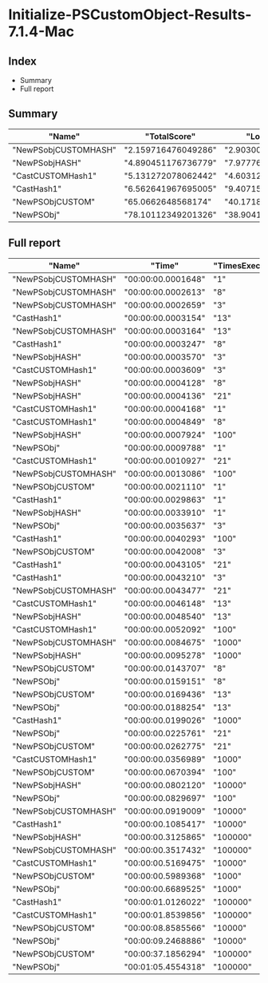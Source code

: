 # Initialize-PSCustomObject-Results-7.1.4-Mac
## Index
- Summary
- Full report
## Summary
|"Name"|"TotalScore"|"LowVolume"|"HighVolume"|
|---|---|---|---|
|"NewPSobjCUSTOMHASH"|"2.159716476049286"|"2.9030035544805712"|"1.2306076280101796"|
|"NewPSobjHASH"|"4.890451176736779"|"7.977768126393104"|"1.0313049896663715"|
|"CastCUSTOMHash1"|"5.131272078062442"|"4.603125658132302"|"5.791455102975118"|
|"CastHash1"|"6.562641967695005"|"9.407152148013036"|"3.0070042422974668"|
|"NewPSObjCUSTOM"|"65.0662648568174"|"40.17188428667389"|"96.18424056949678"|
|"NewPSObj"|"78.10112349201326"|"38.90417512045691"|"127.0973089564587"|
## Full report
|"Name"|"Time"|"TimesExec"|"PSVersion"|"OS"|"CLR"|"WorkSet"|"Max"|"Min"|"Total"|"Assert"|"Score"|
|---|---|---|---|---|---|---|---|---|---|---|---|
|"NewPSobjCUSTOMHASH"|"00:00:00.0001648"|"1"|"7.1.4"|"Mac"|"CoreCLR"|"0"|"00:00:00.0008668"|"00:00:00.0000388"|"00:00:00.0011539"|"True"|"1"|
|"NewPSobjCUSTOMHASH"|"00:00:00.0002613"|"8"|"7.1.4"|"Mac"|"CoreCLR"|"24576"|"00:00:00.0010343"|"00:00:00.0000839"|"00:00:00.0018288"|"True"|"1"|
|"NewPSobjCUSTOMHASH"|"00:00:00.0002659"|"3"|"7.1.4"|"Mac"|"CoreCLR"|"0"|"00:00:00.0011544"|"00:00:00.0001017"|"00:00:00.0018612"|"True"|"1"|
|"CastHash1"|"00:00:00.0003154"|"13"|"7.1.4"|"Mac"|"CoreCLR"|"0"|"00:00:00.0009336"|"00:00:00.0001854"|"00:00:00.0022076"|"True"|"1"|
|"NewPSobjCUSTOMHASH"|"00:00:00.0003164"|"13"|"7.1.4"|"Mac"|"CoreCLR"|"49152"|"00:00:00.0010518"|"00:00:00.0001808"|"00:00:00.0022146"|"True"|"1.003170577045022"|
|"CastHash1"|"00:00:00.0003247"|"8"|"7.1.4"|"Mac"|"CoreCLR"|"0"|"00:00:00.0011741"|"00:00:00.0001566"|"00:00:00.0022726"|"True"|"1.2426329889016456"|
|"NewPSobjHASH"|"00:00:00.0003570"|"3"|"7.1.4"|"Mac"|"CoreCLR"|"0"|"00:00:00.0018514"|"00:00:00.0000972"|"00:00:00.0024993"|"True"|"1.3426100037608124"|
|"CastCUSTOMHash1"|"00:00:00.0003609"|"3"|"7.1.4"|"Mac"|"CoreCLR"|"16384"|"00:00:00.0011233"|"00:00:00.0001914"|"00:00:00.0025262"|"True"|"1.3572771718691237"|
|"NewPSobjHASH"|"00:00:00.0004128"|"8"|"7.1.4"|"Mac"|"CoreCLR"|"24576"|"00:00:00.0019347"|"00:00:00.0001459"|"00:00:00.0028893"|"True"|"1.5797933409873708"|
|"NewPSobjHASH"|"00:00:00.0004136"|"21"|"7.1.4"|"Mac"|"CoreCLR"|"0"|"00:00:00.0014133"|"00:00:00.0001908"|"00:00:00.0028952"|"True"|"1"|
|"CastCUSTOMHash1"|"00:00:00.0004168"|"1"|"7.1.4"|"Mac"|"CoreCLR"|"0"|"00:00:00.0022962"|"00:00:00.0000904"|"00:00:00.0029174"|"True"|"2.529126213592233"|
|"CastCUSTOMHash1"|"00:00:00.0004849"|"8"|"7.1.4"|"Mac"|"CoreCLR"|"8192"|"00:00:00.0013283"|"00:00:00.0002728"|"00:00:00.0033940"|"True"|"1.855721393034826"|
|"NewPSobjHASH"|"00:00:00.0007924"|"100"|"7.1.4"|"Mac"|"CoreCLR"|"1425408"|"00:00:00.0018864"|"00:00:00.0002736"|"00:00:00.0055470"|"True"|"1"|
|"NewPSObj"|"00:00:00.0009788"|"1"|"7.1.4"|"Mac"|"CoreCLR"|"16384"|"00:00:00.0044955"|"00:00:00.0003122"|"00:00:00.0068513"|"True"|"5.939320388349515"|
|"CastCUSTOMHash1"|"00:00:00.0010927"|"21"|"7.1.4"|"Mac"|"CoreCLR"|"0"|"00:00:00.0026867"|"00:00:00.0003862"|"00:00:00.0076492"|"True"|"2.641924564796905"|
|"NewPSobjCUSTOMHASH"|"00:00:00.0013086"|"100"|"7.1.4"|"Mac"|"CoreCLR"|"28672"|"00:00:00.0069357"|"00:00:00.0002785"|"00:00:00.0091605"|"True"|"1.6514386673397274"|
|"NewPSObjCUSTOM"|"00:00:00.0021110"|"1"|"7.1.4"|"Mac"|"CoreCLR"|"0"|"00:00:00.0108939"|"00:00:00.0003619"|"00:00:00.0147772"|"True"|"12.809466019417476"|
|"CastHash1"|"00:00:00.0029863"|"1"|"7.1.4"|"Mac"|"CoreCLR"|"282624"|"00:00:00.0204890"|"00:00:00.0000586"|"00:00:00.0209038"|"True"|"18.120752427184467"|
|"NewPSobjHASH"|"00:00:00.0033910"|"1"|"7.1.4"|"Mac"|"CoreCLR"|"114688"|"00:00:00.0234393"|"00:00:00.0000386"|"00:00:00.0237367"|"True"|"20.57645631067961"|
|"NewPSObj"|"00:00:00.0035637"|"3"|"7.1.4"|"Mac"|"CoreCLR"|"0"|"00:00:00.0176562"|"00:00:00.0009417"|"00:00:00.0249460"|"True"|"13.402406919894696"|
|"CastHash1"|"00:00:00.0040293"|"100"|"7.1.4"|"Mac"|"CoreCLR"|"12288"|"00:00:00.0226786"|"00:00:00.0006977"|"00:00:00.0282053"|"True"|"5.084931852599697"|
|"NewPSObjCUSTOM"|"00:00:00.0042008"|"3"|"7.1.4"|"Mac"|"CoreCLR"|"24576"|"00:00:00.0228619"|"00:00:00.0009762"|"00:00:00.0294058"|"True"|"15.798420458819106"|
|"CastHash1"|"00:00:00.0043105"|"21"|"7.1.4"|"Mac"|"CoreCLR"|"8192"|"00:00:00.0288838"|"00:00:00.0001105"|"00:00:00.0301738"|"True"|"10.421905222437138"|
|"CastHash1"|"00:00:00.0043210"|"3"|"7.1.4"|"Mac"|"CoreCLR"|"24576"|"00:00:00.0293171"|"00:00:00.0001002"|"00:00:00.0302472"|"True"|"16.250470101541932"|
|"NewPSobjCUSTOMHASH"|"00:00:00.0043477"|"21"|"7.1.4"|"Mac"|"CoreCLR"|"8192"|"00:00:00.0289234"|"00:00:00.0002241"|"00:00:00.0304339"|"True"|"10.511847195357834"|
|"CastCUSTOMHash1"|"00:00:00.0046148"|"13"|"7.1.4"|"Mac"|"CoreCLR"|"16384"|"00:00:00.0290253"|"00:00:00.0004712"|"00:00:00.0323035"|"True"|"14.631578947368421"|
|"NewPSobjHASH"|"00:00:00.0048540"|"13"|"7.1.4"|"Mac"|"CoreCLR"|"86016"|"00:00:00.0274341"|"00:00:00.0000894"|"00:00:00.0339779"|"True"|"15.38998097653773"|
|"CastCUSTOMHash1"|"00:00:00.0052092"|"100"|"7.1.4"|"Mac"|"CoreCLR"|"2674688"|"00:00:00.0173060"|"00:00:00.0012203"|"00:00:00.0364642"|"True"|"6.573952549217567"|
|"NewPSobjCUSTOMHASH"|"00:00:00.0084675"|"1000"|"7.1.4"|"Mac"|"CoreCLR"|"-126976"|"00:00:00.0273172"|"00:00:00.0020777"|"00:00:00.0592724"|"True"|"1"|
|"NewPSobjHASH"|"00:00:00.0095278"|"1000"|"7.1.4"|"Mac"|"CoreCLR"|"12288"|"00:00:00.0279675"|"00:00:00.0020875"|"00:00:00.0666944"|"True"|"1.1252199586654856"|
|"NewPSObjCUSTOM"|"00:00:00.0143707"|"8"|"7.1.4"|"Mac"|"CoreCLR"|"49152"|"00:00:00.0341553"|"00:00:00.0023058"|"00:00:00.1005946"|"True"|"54.99693838499809"|
|"NewPSObj"|"00:00:00.0159151"|"8"|"7.1.4"|"Mac"|"CoreCLR"|"40960"|"00:00:00.0360621"|"00:00:00.0022322"|"00:00:00.1114059"|"True"|"60.90738614619212"|
|"NewPSObjCUSTOM"|"00:00:00.0169436"|"13"|"7.1.4"|"Mac"|"CoreCLR"|"286720"|"00:00:00.0368860"|"00:00:00.0030778"|"00:00:00.1186051"|"True"|"53.72098922003805"|
|"NewPSObj"|"00:00:00.0188254"|"13"|"7.1.4"|"Mac"|"CoreCLR"|"16384"|"00:00:00.0520699"|"00:00:00.0031846"|"00:00:00.1317777"|"True"|"59.68738110336081"|
|"CastHash1"|"00:00:00.0199026"|"1000"|"7.1.4"|"Mac"|"CoreCLR"|"241664"|"00:00:00.0515873"|"00:00:00.0028230"|"00:00:00.1393183"|"True"|"2.350469441984057"|
|"NewPSObj"|"00:00:00.0225761"|"21"|"7.1.4"|"Mac"|"CoreCLR"|"94208"|"00:00:00.0459259"|"00:00:00.0051716"|"00:00:00.1580329"|"True"|"54.58438104448743"|
|"NewPSObjCUSTOM"|"00:00:00.0262775"|"21"|"7.1.4"|"Mac"|"CoreCLR"|"610304"|"00:00:00.0460143"|"00:00:00.0056454"|"00:00:00.1839425"|"True"|"63.53360735009671"|
|"CastCUSTOMHash1"|"00:00:00.0356989"|"1000"|"7.1.4"|"Mac"|"CoreCLR"|"335872"|"00:00:00.0651728"|"00:00:00.0226122"|"00:00:00.2498920"|"True"|"4.215990552111013"|
|"NewPSObjCUSTOM"|"00:00:00.0670394"|"100"|"7.1.4"|"Mac"|"CoreCLR"|"704512"|"00:00:00.0859927"|"00:00:00.0495763"|"00:00:00.4692758"|"True"|"84.60297829379101"|
|"NewPSobjHASH"|"00:00:00.0802120"|"10000"|"7.1.4"|"Mac"|"CoreCLR"|"12750848"|"00:00:00.1289747"|"00:00:00.0610205"|"00:00:00.5614839"|"True"|"1"|
|"NewPSObj"|"00:00:00.0829697"|"100"|"7.1.4"|"Mac"|"CoreCLR"|"2908160"|"00:00:00.1154090"|"00:00:00.0640786"|"00:00:00.5807882"|"True"|"104.70683997980818"|
|"NewPSobjCUSTOMHASH"|"00:00:00.0919009"|"10000"|"7.1.4"|"Mac"|"CoreCLR"|"14622720"|"00:00:00.1316756"|"00:00:00.0644736"|"00:00:00.6433062"|"True"|"1.145725078541864"|
|"CastHash1"|"00:00:00.1085417"|"10000"|"7.1.4"|"Mac"|"CoreCLR"|"30543872"|"00:00:00.1387952"|"00:00:00.0903216"|"00:00:00.7597918"|"True"|"1.353185308931332"|
|"NewPSobjHASH"|"00:00:00.3125865"|"100000"|"7.1.4"|"Mac"|"CoreCLR"|"273977344"|"00:00:00.3855042"|"00:00:00.2616262"|"00:00:02.1881054"|"True"|"1"|
|"NewPSobjCUSTOMHASH"|"00:00:00.3517432"|"100000"|"7.1.4"|"Mac"|"CoreCLR"|"268316672"|"00:00:00.4475944"|"00:00:00.2623960"|"00:00:02.4622024"|"True"|"1.1252667661591271"|
|"CastCUSTOMHash1"|"00:00:00.5169475"|"10000"|"7.1.4"|"Mac"|"CoreCLR"|"26411008"|"00:00:00.6703490"|"00:00:00.4043864"|"00:00:03.6186323"|"True"|"6.444765122425572"|
|"NewPSObjCUSTOM"|"00:00:00.5989368"|"1000"|"7.1.4"|"Mac"|"CoreCLR"|"-1458176"|"00:00:00.6431175"|"00:00:00.5759712"|"00:00:04.1925573"|"True"|"70.73360496014172"|
|"NewPSObj"|"00:00:00.6689525"|"1000"|"7.1.4"|"Mac"|"CoreCLR"|"5046272"|"00:00:00.7709385"|"00:00:00.6196926"|"00:00:04.6826675"|"True"|"79.00236197224683"|
|"CastHash1"|"00:00:01.0126022"|"100000"|"7.1.4"|"Mac"|"CoreCLR"|"198619136"|"00:00:01.0749502"|"00:00:00.9557443"|"00:00:07.0882151"|"True"|"3.239430365674781"|
|"CastCUSTOMHash1"|"00:00:01.8539856"|"100000"|"7.1.4"|"Mac"|"CoreCLR"|"96702464"|"00:00:02.0481690"|"00:00:01.6647824"|"00:00:12.9778991"|"True"|"5.931112188146321"|
|"NewPSObjCUSTOM"|"00:00:08.8585566"|"10000"|"7.1.4"|"Mac"|"CoreCLR"|"24256512"|"00:00:12.3654076"|"00:00:06.6753113"|"00:01:02.0098960"|"True"|"110.4392933725627"|
|"NewPSObj"|"00:00:09.2468886"|"10000"|"7.1.4"|"Mac"|"CoreCLR"|"38256640"|"00:00:14.6504007"|"00:00:06.8750506"|"00:01:04.7282201"|"True"|"115.28061387323592"|
|"NewPSObjCUSTOM"|"00:00:37.1856294"|"100000"|"7.1.4"|"Mac"|"CoreCLR"|"82591744"|"00:00:40.0612298"|"00:00:35.4279699"|"00:04:20.2994058"|"True"|"118.96108565149167"|
|"NewPSObj"|"00:01:05.4554318"|"100000"|"7.1.4"|"Mac"|"CoreCLR"|"133267456"|"00:01:47.0936694"|"00:00:35.8966134"|"00:07:38.1880223"|"True"|"209.39942000054384"|
